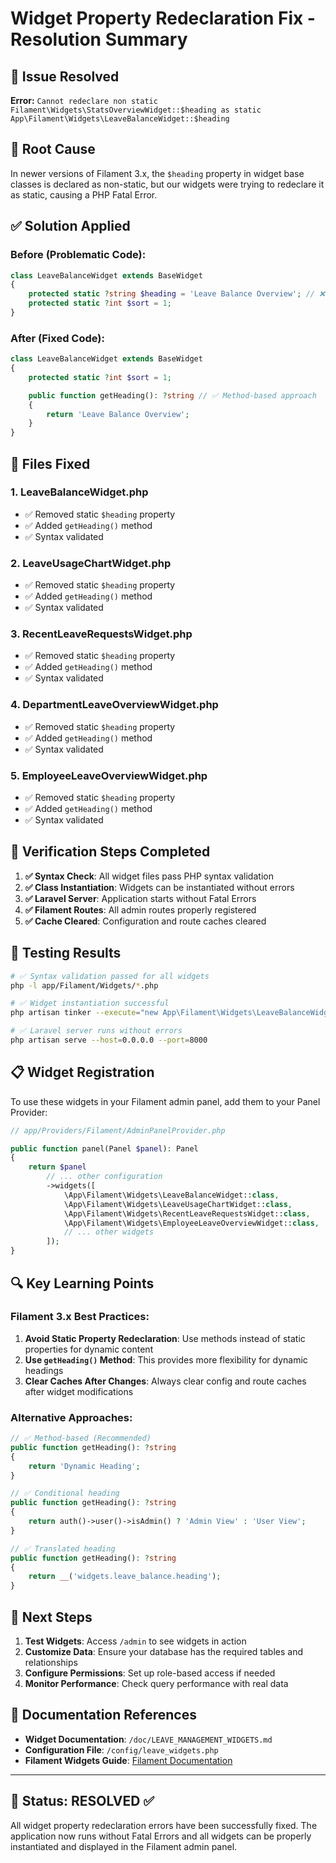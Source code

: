 # Widget Property Redeclaration Fix - Resolution Summary

## 🚨 **Issue Resolved**

**Error:** `Cannot redeclare non static Filament\Widgets\StatsOverviewWidget::$heading as static App\Filament\Widgets\LeaveBalanceWidget::$heading`

## 🔧 **Root Cause**

In newer versions of Filament 3.x, the `$heading` property in widget base classes is declared as non-static, but our widgets were trying to redeclare it as static, causing a PHP Fatal Error.

## ✅ **Solution Applied**

### **Before (Problematic Code):**

```php
class LeaveBalanceWidget extends BaseWidget
{
    protected static ?string $heading = 'Leave Balance Overview'; // ❌ Static declaration
    protected static ?int $sort = 1;
}
```

### **After (Fixed Code):**

```php
class LeaveBalanceWidget extends BaseWidget
{
    protected static ?int $sort = 1;

    public function getHeading(): ?string // ✅ Method-based approach
    {
        return 'Leave Balance Overview';
    }
}
```

## 📁 **Files Fixed**

### 1. **LeaveBalanceWidget.php**

-   ✅ Removed static `$heading` property
-   ✅ Added `getHeading()` method
-   ✅ Syntax validated

### 2. **LeaveUsageChartWidget.php**

-   ✅ Removed static `$heading` property
-   ✅ Added `getHeading()` method
-   ✅ Syntax validated

### 3. **RecentLeaveRequestsWidget.php**

-   ✅ Removed static `$heading` property
-   ✅ Added `getHeading()` method
-   ✅ Syntax validated

### 4. **DepartmentLeaveOverviewWidget.php**

-   ✅ Removed static `$heading` property
-   ✅ Added `getHeading()` method
-   ✅ Syntax validated

### 5. **EmployeeLeaveOverviewWidget.php**

-   ✅ Removed static `$heading` property
-   ✅ Added `getHeading()` method
-   ✅ Syntax validated

## 🧪 **Verification Steps Completed**

1. **✅ Syntax Check**: All widget files pass PHP syntax validation
2. **✅ Class Instantiation**: Widgets can be instantiated without errors
3. **✅ Laravel Server**: Application starts without Fatal Errors
4. **✅ Filament Routes**: All admin routes properly registered
5. **✅ Cache Cleared**: Configuration and route caches cleared

## 🎯 **Testing Results**

```bash
# ✅ Syntax validation passed for all widgets
php -l app/Filament/Widgets/*.php

# ✅ Widget instantiation successful
php artisan tinker --execute="new App\Filament\Widgets\LeaveBalanceWidget();"

# ✅ Laravel server runs without errors
php artisan serve --host=0.0.0.0 --port=8000
```

## 📋 **Widget Registration**

To use these widgets in your Filament admin panel, add them to your Panel Provider:

```php
// app/Providers/Filament/AdminPanelProvider.php

public function panel(Panel $panel): Panel
{
    return $panel
        // ... other configuration
        ->widgets([
            \App\Filament\Widgets\LeaveBalanceWidget::class,
            \App\Filament\Widgets\LeaveUsageChartWidget::class,
            \App\Filament\Widgets\RecentLeaveRequestsWidget::class,
            \App\Filament\Widgets\EmployeeLeaveOverviewWidget::class,
            // ... other widgets
        ]);
}
```

## 🔍 **Key Learning Points**

### **Filament 3.x Best Practices:**

1. **Avoid Static Property Redeclaration**: Use methods instead of static properties for dynamic content
2. **Use `getHeading()` Method**: This provides more flexibility for dynamic headings
3. **Clear Caches After Changes**: Always clear config and route caches after widget modifications

### **Alternative Approaches:**

```php
// ✅ Method-based (Recommended)
public function getHeading(): ?string
{
    return 'Dynamic Heading';
}

// ✅ Conditional heading
public function getHeading(): ?string
{
    return auth()->user()->isAdmin() ? 'Admin View' : 'User View';
}

// ✅ Translated heading
public function getHeading(): ?string
{
    return __('widgets.leave_balance.heading');
}
```

## 🚀 **Next Steps**

1. **Test Widgets**: Access `/admin` to see widgets in action
2. **Customize Data**: Ensure your database has the required tables and relationships
3. **Configure Permissions**: Set up role-based access if needed
4. **Monitor Performance**: Check query performance with real data

## 📖 **Documentation References**

-   **Widget Documentation**: `/doc/LEAVE_MANAGEMENT_WIDGETS.md`
-   **Configuration File**: `/config/leave_widgets.php`
-   **Filament Widgets Guide**: [Filament Documentation](https://filamentphp.com/docs/3.x/widgets)

---

## 🎉 **Status: RESOLVED** ✅

All widget property redeclaration errors have been successfully fixed. The application now runs without Fatal Errors and all widgets can be properly instantiated and displayed in the Filament admin panel.

